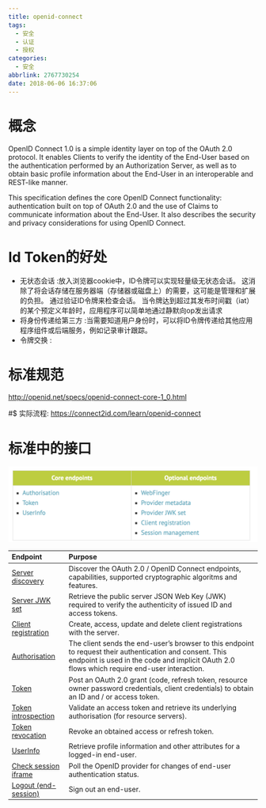 ```yaml
---
title: openid-connect
tags:
  - 安全
  - 认证
  - 授权
categories:
  - 安全
abbrlink: 2767730254
date: 2018-06-06 16:37:06
---
```

# 概念
OpenID Connect 1.0 is a simple identity layer on top of the OAuth 2.0 protocol. It enables Clients to verify the identity of the End-User based on the authentication performed by an Authorization Server, as well as to obtain basic profile information about the End-User in an interoperable and REST-like manner.

This specification defines the core OpenID Connect functionality: authentication built on top of OAuth 2.0 and the use of Claims to communicate information about the End-User. It also describes the security and privacy considerations for using OpenID Connect.


# Id Token的好处
- 无状态会话  :放入浏览器cookie中，ID令牌可以实现轻量级无状态会话。 这消除了将会话存储在服务器端（存储器或磁盘上）的需要，这可能是管理和扩展的负担。 通过验证ID令牌来检查会话。 当令牌达到超过其发布时间戳（iat）的某个预定义年龄时，应用程序可以简单地通过静默向op发出请求
- 将身份传递给第三方  :当需要知道用户身份时，可以将ID令牌传递给其他应用程序组件或后端服务，例如记录审计跟踪。
- 令牌交换  :




# 标准规范
http://openid.net/specs/openid-connect-core-1_0.html

#$ 实际流程:
https://connect2id.com/learn/openid-connect


# 标准中的接口


![upload successful](/images/pasted-173.png)

| Endpoint | Purpose |
| :--- | :--- |
| [Server discovery](https://connect2id.com/products/server/docs/api/discovery) | Discover the OAuth 2.0 / OpenID Connect endpoints, capabilities, supported cryptographic algoritms and features. |
| [Server JWK set](https://connect2id.com/products/server/docs/api/jwk-set) | Retrieve the public server JSON Web Key \(JWK\) required to verify the authenticity of issued ID and access tokens. |
| [Client registration](https://connect2id.com/products/server/docs/api/client-registration) | Create, access, update and delete client registrations with the server. |
| [Authorisation](https://connect2id.com/products/server/docs/api/authorization) | The client sends the end-user’s browser to this endpoint to request their authentication and consent. This endpoint is used in the code and implicit OAuth 2.0 flows which require end-user interaction. |
| [Token](https://connect2id.com/products/server/docs/api/token) | Post an OAuth 2.0 grant \(code, refresh token, resource owner password credentials, client credentials\) to obtain an ID and / or access token. |
| [Token introspection](https://connect2id.com/products/server/docs/api/token-introspection) | Validate an access token and retrieve its underlying authorisation \(for resource servers\). |
| [Token revocation](https://connect2id.com/products/server/docs/api/token-revocation) | Revoke an obtained access or refresh token. |
| [UserInfo](https://connect2id.com/products/server/docs/api/userinfo) | Retrieve profile information and other attributes for a logged-in end-user. |
| [Check session iframe](https://connect2id.com/products/server/docs/api/check-session) | Poll the OpenID provider for changes of end-user authentication status. |
| [Logout \(end-session\)](https://connect2id.com/products/server/docs/api/logout) | Sign out an end-user. |